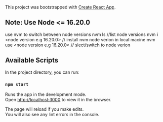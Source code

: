 This project was bootstrapped with [Create React App](https://github.com/facebook/create-react-app).
## Note: Use Node <= 16.20.0
use nvm to switch between node versions
nvm ls //list node versions
nvm i <node version e.g 16.20.0> // install nvm node verion in local macine
nvm use <node version e.g 16.20.0> // slect/switch to node verion

## Available Scripts

In the project directory, you can run:

### `npm start`

Runs the app in the development mode.<br>
Open [http://localhost:3000](http://localhost:3000) to view it in the browser.

The page will reload if you make edits.<br>
You will also see any lint errors in the console.
